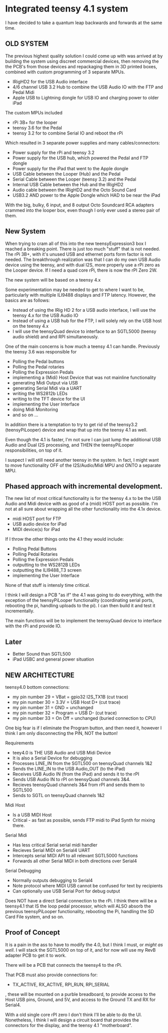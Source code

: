 # Integrated teensy 4.1 system

I have decided to take a quantum leap backwards and forwards at the same time.

## OLD SYSTEM

The previous highest quality solution I could come up with was arrived at by
building the system using discreet commercial devices, then removing the the
PCB's from those devices and repackaging them in 3D printed boxes, combined
with custom programming of 3 separate MPUs.

- IRigHD2 for the USB Audio interface
- 4/6 channel USB 3.2 Hub to combine the USB Audio IO with the FTP and Pedal Midi
- Apple USB to Lightning dongle for USB IO and charging power to older iPad

The custom MPUs included

- rPi 3B+ for the looper
- teensy 3.6 for the Pedal
- teensy 3.2 for to combine Serial IO and reboot the rPi

Which resulted in 3 separate power supplies and many cables/connectors:

- Power supply for the rPi and teensy 3.2
- Power supply for the USB hub, which powered the Pedal and FTP dongle
- Power supply for the iPad that went to the Apple dongle
- USB Cable between the Looper (Hub) and the Pedal
- Serial Cable between the Looper (teensy 3.2) and the Pedal
- Internal USB Cable between the Hub and the IRigHD2
- Audio cable between the IRigHD2 and the Octo Sound Card
- USB3.2 AND power to the Apple Dongle which HAD to be near the iPad

With the big, bulky, 6 input, and 8 output Octo Soundcard RCA
adapters crammed into the looper box, even though I only ever
used a stereo pair of them.




## New System

When trying to cram all of this into the new teensyExpression3 box
I reached a breaking point.  There is just too much "stuff" that is
not needed.  The rPi 3B+, with it's unused USB and ethernet ports
form factor is not needed. The breakthrough realization was that
I can do my own USB Audio device using the teensy, and with dual
I2S, more properly use a rPi zero as the Looper device.  If I need
a quad core rPi, there is now the rPI Zero 2W.

The new system will be based on a teensy 4.x

Some experimentation may be needed to get to where I want to be,
particularly with multiple ILI9488 displays and FTP latency.
However, the basics are as follows:

- Instead of using the IRig HD 2 for a USB audio interface,
  I will use the teensy 4.x for the USB Audio IO
- Instead of using a USB hub for the FTP,
  I will solely rely on the USB host on the teensy 4.x
- I will use the teensyQuad device to interface to
  an SGTL5000 (teensy audio shield) and and RPI
  simultaneously.

One of the main concerns is how much a teensy 4.1 can
handle.  Previously the teensy 3.6 was responsible for

- Polling the Pedal buttons
- Polling the Pedal rotaries
- Polling the Expression Pedals
- implementing a (Midi) Host Device that was not mainline functionality
- generating Midi Output via USB
- generating Serial Midi via a UART
- writing the WS2812b LEDs
- writing to the TFT device for the UI
- implementing the User Interface
- doing Midi Monitoring
- and so on ...

In addition there is a temptation to try to get rid of the
teensy3.2 (teensyPiLooper) device and wrap that up into
the teensy 4.1 as well.

Even though the 4.1 is faster, I'm not sure I can just lump the
additional USB Audio and Dual I2S processing, and THEN the
teensyPiLooper responsibilities, on top of it.

I suspect I will still need another teensy in the system.
In fact, I might want to move functionality OFF of the
I2S/Audio/Midi MPU and ONTO a separate MPU.


## Phased approach with incremental development.

The new list of most critical functionality is for the
teensy 4.x to be the USB Audio and Midi device with as
good of a (midi) HOST port as possible.  I'm not at all
sure about wrapping all the other functionality into
the 4.1x device.

- midi HOST port for FTP
- USB audio device for iPad
- MIDI device(s) for iPad

If I throw the other things onto the 4.1 they would include:

- Polling Pedal Buttons
- Polling Pedal Rotaries
- Polling the Expression Pedals
- outputting to the WS2812B LEDs
- outputting the ILI9488_T3 screen
- implementing the User Interface

None of that stuff is intensly time critical.

I think I will design a PCB "as if" the 4.1 was
going to do everything, with the exception of
the teensyPiLooper functionality (coordinating
serial ports, rebooting the pi, handling uploads
to the pi).  I can then build it and test it
incrementally.

The main functions will be to implement the teensyQuad
device to interface with the rPi and provide IO.




## Later

- Better Sound than SGTL500
- iPad USBC and general power situation


## NEW ARCHITECTURE

teensy4.0 bottom connections:

- my pin number 29 = VBat = gpio32 I2S_TX1B (cut trace)
- my pin number 30 = 3.3V = USB Host D+ (cut trace)
- my pin number 31 = GND = unchanged
- my pin number 32 = Program = USB D- (cut trace)
- my pin number 33 = On Off = unchanged (buried connection to CPU)

One big fear is if I eliminate the Program button, and then need it,
however I think I am only disconnecting the PIN, NOT the button!


Requirements

- teey4.0 is THE USB Audio and USB Midi Device
- It is also a Serial Device for debugging
- Processes LINE_IN from the SGTL500 on teensyQuad channels 1&2
- Sends the LINE_IN to the USB Audio_OUT (to the iPad)
- Receives USB Audio IN (from the iPad) and sends it to the rPI
- Sends USB Audio IN to rPI on teensyQuad channels 3&4.
- Recieves teensyQuad channels 3&4 from rPI and sends them to SGTL500
- Sends to SGTL on teensyQuad channels 1&2

Midi Host

- Is a USB MIDI Host
- Critical - as fast as possible, sends FTP midi to iPad Synth for mixing there.

Serial Midi
- Has less critical Serial serial midi handler
- Recieves Serial MIDI on Serial4 UART
- Intercepts serial MIDI API to all relevant SGTL5000 functions
- Forwards all other Serial MIDI in both directions over Serial4

Serial Debugging
- Normally outputs debugging to Serial4
- Note protocol where MIDI USB cannot be confused for text by recipients
- Can optionally use USB Serial Port for debug output

Does NOT have a direct Serial connection to the rPi.
I think there will be a teensy4.1 that IS the loop pedal processor,
which will ALSO absorb the previous teensyPiLooper functionality,
rebooting the Pi, handling the SD Card File system, and so on.


## Proof of Concept

It is a pain in the ass to have to modify the 4.0, but I think I must,
or *might as well*.  I will stack the SGTL5000 on top of it, and for
now will use my RevB adapter PCB to get it to work.

There will be a PCB that connects the teensy4 to the rPi.

That PCB must also provide connections for:
- TX_ACTIVE, RX_ACTIVE, RPI_RUN, RPI_SERIAL

, these will be mounted on a purble breadboard, to provide
access to the Host USB pins, Ground, and 5V, and access to the Ground
TX and RX for Serial4.

With a old single core rPI zero I don't think I'll be able to do the UI.
Nonetheless, I think I will design a circuit board that provides the
connectors for the display, and the teensy 4.1 "motherboard".


